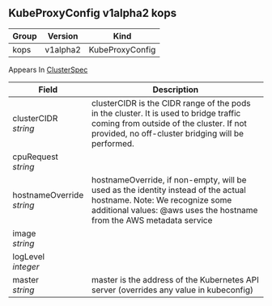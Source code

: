 ## KubeProxyConfig v1alpha2 kops

Group        | Version     | Kind
------------ | ---------- | -----------
kops | v1alpha2 | KubeProxyConfig





<aside class="notice">
Appears In  <a href="#clusterspec-v1alpha2-kops">ClusterSpec</a> </aside>

Field        | Description
------------ | -----------
clusterCIDR <br /> *string*    | clusterCIDR is the CIDR range of the pods in the cluster. It is used to bridge traffic coming from outside of the cluster. If not provided, no off-cluster bridging will be performed.
cpuRequest <br /> *string*    | 
hostnameOverride <br /> *string*    | hostnameOverride, if non-empty, will be used as the identity instead of the actual hostname. Note: We recognize some additional values:  @aws uses the hostname from the AWS metadata service
image <br /> *string*    | 
logLevel <br /> *integer*    | 
master <br /> *string*    | master is the address of the Kubernetes API server (overrides any value in kubeconfig)

